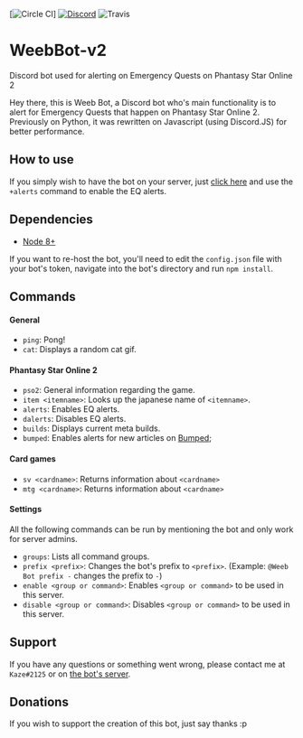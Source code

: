 [![Circle CI](https://img.shields.io/circleci/project/github/Kxze/WeebBot-v2.svg)] [![Discord](https://img.shields.io/discord/171412745302835201.svg)](https://discord.gg/0xMXCNAFbH032Ig1) ![Travis](https://img.shields.io/travis/Kxze/WeebBot-v2.svg)

# WeebBot-v2
Discord bot used for alerting on Emergency Quests on Phantasy Star Online 2

Hey there, this is Weeb Bot, a Discord bot who's main functionality is to alert for Emergency Quests that happen on Phantasy Star Online 2. Previously on Python, it was rewritten on Javascript (using Discord.JS) for better performance.

## How to use

If you simply wish to have the bot on your server, just [click here](https://discordapp.com/oauth2/authorize?client_id=180088767669993474&scope=bot&permissions=0) and use the `+alerts` command to enable the EQ alerts.

## Dependencies

- [Node 8+](https://nodejs.org/en/download/current/)

If you want to re-host the bot, you'll need to edit the `config.json` file with your bot's token, navigate into the bot's directory and run `npm install`.

## Commands

#### General

- `ping`: Pong!
- `cat`: Displays a random cat gif.

#### Phantasy Star Online 2

- `pso2`: General information regarding the game.
- `item <itemname>`: Looks up the japanese name of `<itemname>`.
- `alerts`: Enables EQ alerts.
- `dalerts`: Disables EQ alerts.
- `builds`: Displays current meta builds.
- `bumped`: Enables alerts for new articles on [Bumped](http://bumped.org/psublog);

#### Card games

- `sv <cardname>`: Returns information about `<cardname>`
- `mtg <cardname>`: Returns information about `<cardname>`

#### Settings 

All the following commands can be run by mentioning the bot and only work for server admins.

- `groups`: Lists all command groups.
- `prefix <prefix>`: Changes the bot's prefix to `<prefix>`. (Example: `@Weeb Bot prefix -` changes the prefix to `-`)
- `enable <group or command>`: Enables `<group or command>` to be used in this server.
- `disable <group or command>`: Disables `<group or command>` to be used in this server.

## Support

If you have any questions or something went wrong, please contact me at `Kaze#2125` or on [the bot's server](https://discord.gg/0xMXCNAFbH032Ig1).

## Donations

If you wish to support the creation of this bot, just say thanks :p
